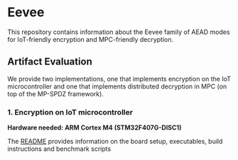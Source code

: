 # Eevee
This repository contains information about the Eevee family of AEAD modes for IoT-friendly encryption and MPC-friendly decryption.

## Artifact Evaluation
We provide two implementations, one that implements encryption on the IoT microcontroller and one that implements distributed decryption in MPC (on top of the MP-SPDZ framework).

### 1. Encryption on IoT microcontroller
**Hardware needed: ARM Cortex M4 (STM32F407G-DISC1)**

The [README](software-microcontroller/README.md) provides information on the board setup, executables, build instructions and benchmark scripts